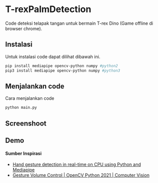 # T-rexPalmDetection
Code deteksi telapak tangan untuk bermain T-rex Dino (Game offline di browser chrome).

## Instalasi
Untuk instalasi code dapat dilihat dibawah ini.
```sh
pip install mediapipe opencv-python numpy #python2
pip3 install mediapipe opencv-python numpy #python3
```

## Menjalankan code
Cara menjalankan code
```sh
python main.py
```

## Screenshoot

## Demo

#### Sumber Inspirasi
- [Hand gesture detection in real-time on CPU using Python and Mediapipe]
- [Gesture Volume Control | OpenCV Python 2021 | Computer Vision]

[Hand gesture detection in real-time on CPU using Python and Mediapipe]: <https://www.youtube.com/watch?v=jV4wijjvD-Y>
[Gesture Volume Control | OpenCV Python 2021 | Computer Vision]: <https://www.youtube.com/watch?v=9iEPzbG-xLE&t=50s>
